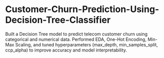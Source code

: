 # Customer-Churn-Prediction-Using-Decision-Tree-Classifier
Built a Decision Tree model to predict telecom customer churn using categorical and numerical data. Performed EDA, One-Hot Encoding, Min-Max Scaling, and tuned hyperparameters (max_depth, min_samples_split, ccp_alpha) to improve accuracy and model interpretability.
